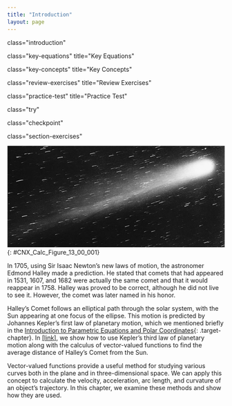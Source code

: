 ```yaml
---
title: "Introduction"
layout: page
---
```



<cnx-pi data-type="cnx.flag.introduction"> class="introduction" </cnx-pi>

<cnx-pi data-type="cnx.eoc">class="key-equations" title="Key Equations"</cnx-pi>

<cnx-pi data-type="cnx.eoc">class="key-concepts" title="Key Concepts"</cnx-pi>

<cnx-pi data-type="cnx.eoc">class="review-exercises" title="Review Exercises"</cnx-pi>

<cnx-pi data-type="cnx.eoc">class="practice-test" title="Practice Test"</cnx-pi>

<cnx-pi data-type="cnx.answers">class="try"</cnx-pi>

<cnx-pi data-type="cnx.answers">class="checkpoint"</cnx-pi>

<cnx-pi data-type="cnx.answers">class="section-exercises"</cnx-pi>

 ![This is a picture of Halley&#x2019;s Comet. It is a bright ball of light towards the right of the picture with a tail of trailing light. There are also stars throughout the picture.](../resources/CNX_Calc_Figure_13_00_001.jpg "Halley&#x2019;s Comet appeared in view of Earth in 1986 and will appear again in 2061."){: #CNX_Calc_Figure_13_00_001}

In 1705, using Sir Isaac Newton’s new laws of motion, the astronomer Edmond Halley made a prediction. He stated that comets that had appeared in 1531, 1607, and 1682 were actually the same comet and that it would reappear in 1758. Halley was proved to be correct, although he did not live to see it. However, the comet was later named in his honor.

Halley’s Comet follows an elliptical path through the solar system, with the Sun appearing at one focus of the ellipse. This motion is predicted by Johannes Kepler’s first law of planetary motion, which we mentioned briefly in the [Introduction to Parametric Equations and Polar Coordinates](/m53831){: .target-chapter}. In [\[link\]](/m53930#fs-id1169737857156), we show how to use Kepler’s third law of planetary motion along with the calculus of vector-valued functions to find the average distance of Halley’s Comet from the Sun.

Vector-valued functions provide a useful method for studying various curves both in the plane and in three-dimensional space. We can apply this concept to calculate the velocity, acceleration, arc length, and curvature of an object’s trajectory. In this chapter, we examine these methods and show how they are used.

